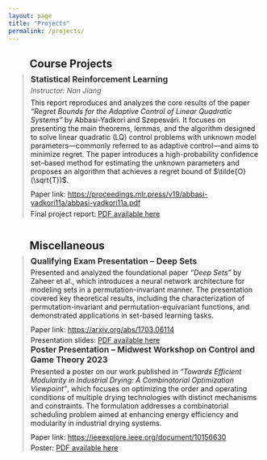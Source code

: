 ```yaml
---
layout: page
title: "Projects"
permalink: /projects/
---
```


<!-- Course Projects Section -->
<h2 style="margin-left: 2em; margin-bottom: 0.4em;">Course Projects</h2>

<div style="margin-left: 2em; padding-left: 1em; border-left: 2px solid #ccc;">

  <h3 style="margin: 0 0 0.25em 0; font-weight: 600;">Statistical Reinforcement Learning</h3>

  <p style="margin: 0 0 0.5em 0; font-style: italic; color: #555;">
    Instructor: Nan Jiang
  </p>

  <p style="margin: 0 0 0.8em 0;">
    This report reproduces and analyzes the core results of the paper  
    <em>“Regret Bounds for the Adaptive Control of Linear Quadratic Systems”</em>  
    by Abbasi-Yadkori and Szepesvári. It focuses on presenting the main theorems, lemmas, and the algorithm designed to solve linear quadratic (LQ) control problems with unknown model parameters—commonly referred to as adaptive control—and aims to minimize regret. The paper introduces a high-probability confidence set–based method for estimating the unknown parameters and proposes an algorithm that achieves a regret bound of $\tilde{O}(\sqrt{T})$.
  </p>

  <p style="margin: 0 0 0.3em 0;">
    Paper link:  
    <a href="https://proceedings.mlr.press/v19/abbasi-yadkori11a/abbasi-yadkori11a.pdf" target="_blank">
      https://proceedings.mlr.press/v19/abbasi-yadkori11a/abbasi-yadkori11a.pdf
    </a>
  </p>

  <p style="margin: 0;">
    Final project report:  
    <a href="https://alisina75.github.io/files/misc_notes/CS542_project.pdf" target="_blank">
      PDF available here
    </a>
  </p>

</div>

<!-- Miscellaneous Section -->
<h2 style="margin-left: 2em; margin-top: 2em; margin-bottom: 0.4em;">Miscellaneous</h2>

<div style="margin-left: 2em; padding-left: 1em; border-left: 2px solid #ccc;">

  <h3 style="margin: 0 0 0.25em 0; font-weight: 600;">Qualifying Exam Presentation – Deep Sets</h3>

  <p style="margin: 0 0 0.8em 0;">
    Presented and analyzed the foundational paper  
    <em>“Deep Sets”</em> by Zaheer et al., which introduces a neural network architecture for modeling sets in a permutation-invariant manner. The presentation covered key theoretical results, including the characterization of permutation-invariant and permutation-equivariant functions, and demonstrated applications in set-based learning tasks.
  </p>

  <p style="margin: 0 0 0.3em 0;">
    Paper link:  
    <a href="https://arxiv.org/abs/1703.06114" target="_blank">
      https://arxiv.org/abs/1703.06114
    </a>
  </p>

  <p style="margin: 0;">
    Presentation slides:  
    <a href="https://alisina75.github.io/files/misc_notes/Qualifying_Exam-3.pdf" target="_blank">
      PDF available here
    </a>
  </p>

</div>

<div style="margin-left: 2em; padding-left: 1em; border-left: 2px solid #ccc;">

  <h3 style="margin: 0 0 0.25em 0; font-weight: 600;">
    Poster Presentation – Midwest Workshop on Control and Game Theory 2023
  </h3>

  <p style="margin: 0 0 0.8em 0;">
    Presented a poster on our work published in  
    <em>“Towards Efficient Modularity in Industrial Drying: A Combinatorial Optimization Viewpoint”</em>,  
    which focuses on optimizing the order and operating conditions of multiple drying technologies with distinct mechanisms and constraints. The formulation addresses a combinatorial scheduling problem aimed at enhancing energy efficiency and modularity in industrial drying systems.
  </p>

  <p style="margin: 0 0 0.3em 0;">
    Paper link:  
    <a href="https://ieeexplore.ieee.org/abstract/document/10156630" target="_blank">
      https://ieeexplore.ieee.org/document/10156630
    </a>
  </p>

  <p style="margin: 0;">
    Poster:  
    <a href="https://alisina75.github.io/files/posters/ACC_drying_poster.pdf" target="_blank">
      PDF available here
    </a>
  </p>

</div>







